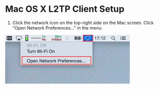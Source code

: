 Mac OS X L2TP Client Setup
==========================


1. Click the network icon on the top-right side on the Mac screen. Click "Open
Network Preferences..." in the menu.

![Network Preferences](1.jpg)
